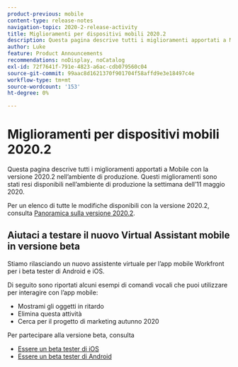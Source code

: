 ```yaml
---
product-previous: mobile
content-type: release-notes
navigation-topic: 2020-2-release-activity
title: Miglioramenti per dispositivi mobili 2020.2
description: Questa pagina descrive tutti i miglioramenti apportati a Mobile con la versione 2020.2 nell’ambiente di produzione. Questi miglioramenti sono stati resi disponibili nell’ambiente di produzione la settimana dell’11 maggio 2020.
author: Luke
feature: Product Announcements
recommendations: noDisplay, noCatalog
exl-id: 72f7641f-791e-4823-a6ac-cdb079560c04
source-git-commit: 99aac8d1621370f901704f58affd9e3e18497c4e
workflow-type: tm+mt
source-wordcount: '153'
ht-degree: 0%

---
```


# Miglioramenti per dispositivi mobili 2020.2

Questa pagina descrive tutti i miglioramenti apportati a Mobile con la versione 2020.2 nell’ambiente di produzione. Questi miglioramenti sono stati resi disponibili nell’ambiente di produzione la settimana dell’11 maggio 2020.

Per un elenco di tutte le modifiche disponibili con la versione 2020.2, consulta [Panoramica sulla versione 2020.2](../../../product-announcements/product-releases/2020.2.-release-activity/2020-2-release-overview.md).

## Aiutaci a testare il nuovo Virtual Assistant mobile in versione beta

Stiamo rilasciando un nuovo assistente virtuale per l’app mobile Workfront per i beta tester di Android e iOS.

Di seguito sono riportati alcuni esempi di comandi vocali che puoi utilizzare per interagire con l’app mobile:

* Mostrami gli oggetti in ritardo
* Elimina questa attività
* Cerca per il progetto di marketing autunno 2020

Per partecipare alla versione beta, consulta

* [Essere un beta tester di iOS](../../../workfront-basics/mobile-apps/using-the-workfront-mobile-app/ios-beta-tester.md)
* [Essere un beta tester di Android](../../../workfront-basics/mobile-apps/using-the-workfront-mobile-app/android-beta-tester.md)
